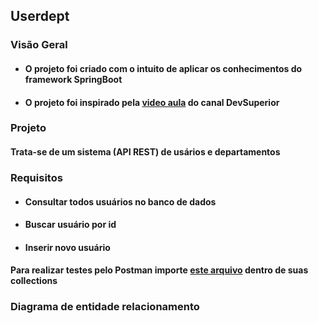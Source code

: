 ## Userdept 

### Visão Geral
- #### O projeto foi criado com o intuito de aplicar os conhecimentos do framework SpringBoot
- #### O projeto foi inspirado pela [video aula](https://youtu.be/D4frmIHAxEY) do canal DevSuperior

### Projeto
#### Trata-se de um sistema (API REST) de usários e departamentos
### Requisitos
- #### Consultar todos usuários no banco de dados
- #### Buscar usuário por id
- #### Inserir novo usuário

#### Para realizar testes pelo Postman importe [este arquivo]() dentro de suas collections


### Diagrama de entidade relacionamento
[]()


